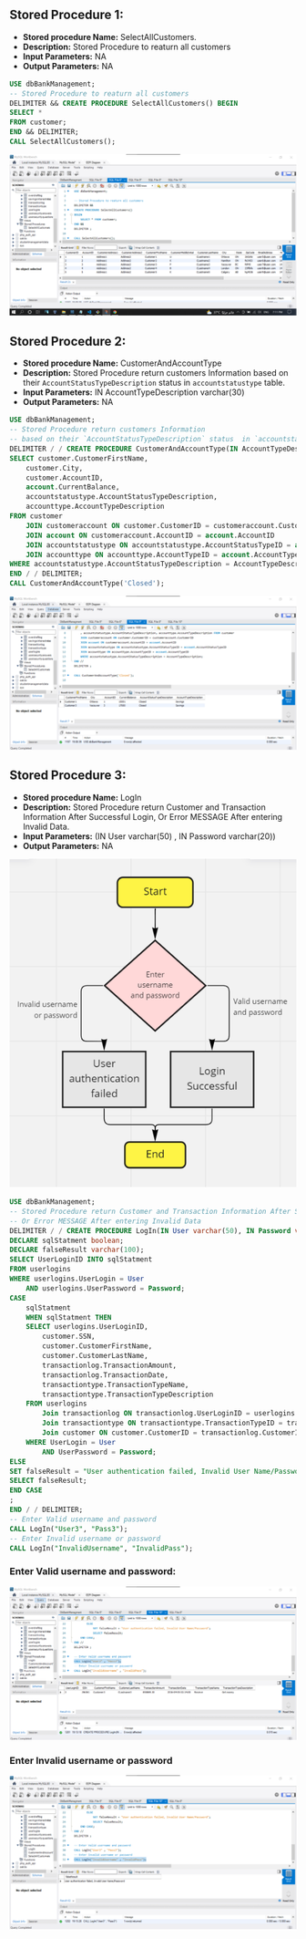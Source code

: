 ## Stored Procedure 1:
- <b>Stored procedure Name:</b> SelectAllCustomers.
- <b>Description:</b> Stored Procedure to reaturn all customers
- <b>Input Parameters:</b> NA
- <b>Output Parameters:</b> NA

```sql
USE dbBankManagement;
-- Stored Procedure to reaturn all customers
DELIMITER && CREATE PROCEDURE SelectAllCustomers() BEGIN
SELECT *
FROM customer;
END && DELIMITER;
CALL SelectAllCustomers();
```
<img src='img/img1.png' /></br>

## Stored Procedure 2:
- <b>Stored procedure Name:</b> CustomerAndAccountType
- <b>Description:</b> Stored Procedure return customers Information based on their `AccountStatusTypeDescription` status  in `accountstatustype` table.
- <b>Input Parameters:</b> IN AccountTypeDescription varchar(30)
- <b>Output Parameters:</b> NA

```sql
USE dbBankManagement;
-- Stored Procedure return customers Information 
-- based on their `AccountStatusTypeDescription` status  in `accountstatustype` table.
DELIMITER / / CREATE PROCEDURE CustomerAndAccountType(IN AccountTypeDescription varchar(30)) BEGIN
SELECT customer.CustomerFirstName,
    customer.City,
    customer.AccountID,
    account.CurrentBalance,
    accountstatustype.AccountStatusTypeDescription,
    accounttype.AccountTypeDescription
FROM customer
    JOIN customeraccount ON customer.CustomerID = customeraccount.CustomerID
    JOIN account ON customeraccount.AccountID = account.AccountID
    JOIN accountstatustype ON accountstatustype.AccountStatusTypeID = account.AccountStatusTypeID
    JOIN accounttype ON accounttype.AccountTypeID = account.AccountTypeID
WHERE accountstatustype.AccountStatusTypeDescription = AccountTypeDescription;
END / / DELIMITER;
CALL CustomerAndAccountType('Closed');

```
<img src='img/img2.png' /></br>

## Stored Procedure 3:
- <b>Stored procedure Name:</b> LogIn
- <b>Description:</b> Stored Procedure return Customer and Transaction Information After Successful Login, Or Error MESSAGE After entering Invalid Data.
- <b>Input Parameters:</b> (IN User varchar(50) , IN Password varchar(20))
- <b>Output Parameters:</b> NA

<img src='img/img5.png' /></br>

```sql
USE dbBankManagement;
-- Stored Procedure return Customer and Transaction Information After Successful Login, 
-- Or Error MESSAGE After entering Invalid Data
DELIMITER / / CREATE PROCEDURE LogIn(IN User varchar(50), IN Password varchar(20)) BEGIN
DECLARE sqlStatment boolean;
DECLARE falseResult varchar(100);
SELECT UserLoginID INTO sqlStatment
FROM userlogins
WHERE userlogins.UserLogin = User
    AND userlogins.UserPassword = Password;
CASE
    sqlStatment
    WHEN sqlStatment THEN
    SELECT userlogins.UserLoginID,
        customer.SSN,
        customer.CustomerFirstName,
        customer.CustomerLastName,
        transactionlog.TransactionAmount,
        transactionlog.TransactionDate,
        transactiontype.TransactionTypeName,
        transactiontype.TransactionTypeDescription
    FROM userlogins
        Join transactionlog ON transactionlog.UserLoginID = userlogins.UserLoginID
        Join transactiontype ON transactiontype.TransactionTypeID = transactionlog.TransactionTypeID
        Join customer ON customer.CustomerID = transactionlog.CustomerID
    WHERE UserLogin = User
        AND UserPassword = Password;
ELSE
SET falseResult = "User authentication failed, Invalid User Name/Password";
SELECT falseResult;
END CASE
;
END / / DELIMITER;
-- Enter Valid username and password 
CALL LogIn("User3", "Pass3");
-- Enter Invalid username or password
CALL LogIn("InvalidUsername", "InvalidPass");
```
### Enter Valid username and password:
<img src='img/img3.png' /></br>

### Enter Invalid username or password
<img src='img/img4.png' /></br>


<!-- ### Stored Procedure 3:
- <b>Stored procedure Name:</b>
- <b>Description:</b>
- <b>Input Parameters:</b>
- <b>Output Parameters:</b>

```sql
```
<img src='img/img3.png' /></br> -->